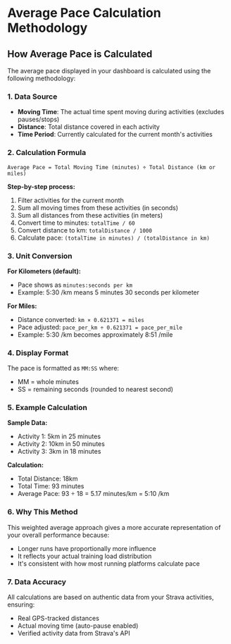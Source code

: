 # Average Pace Calculation Methodology

## How Average Pace is Calculated

The average pace displayed in your dashboard is calculated using the following methodology:

### 1. Data Source
- **Moving Time**: The actual time spent moving during activities (excludes pauses/stops)
- **Distance**: Total distance covered in each activity
- **Time Period**: Currently calculated for the current month's activities

### 2. Calculation Formula

```
Average Pace = Total Moving Time (minutes) ÷ Total Distance (km or miles)
```

**Step-by-step process:**
1. Filter activities for the current month
2. Sum all moving times from these activities (in seconds)
3. Sum all distances from these activities (in meters)
4. Convert time to minutes: `totalTime / 60`
5. Convert distance to km: `totalDistance / 1000`
6. Calculate pace: `(totalTime in minutes) / (totalDistance in km)`

### 3. Unit Conversion

**For Kilometers (default):**
- Pace shows as `minutes:seconds per km`
- Example: 5:30 /km means 5 minutes 30 seconds per kilometer

**For Miles:**
- Distance converted: `km × 0.621371 = miles`
- Pace adjusted: `pace_per_km ÷ 0.621371 = pace_per_mile`
- Example: 5:30 /km becomes approximately 8:51 /mile

### 4. Display Format

The pace is formatted as `MM:SS` where:
- MM = whole minutes
- SS = remaining seconds (rounded to nearest second)

### 5. Example Calculation

**Sample Data:**
- Activity 1: 5km in 25 minutes
- Activity 2: 10km in 50 minutes
- Activity 3: 3km in 18 minutes

**Calculation:**
- Total Distance: 18km
- Total Time: 93 minutes
- Average Pace: 93 ÷ 18 = 5.17 minutes/km = 5:10 /km

### 6. Why This Method

This weighted average approach gives a more accurate representation of your overall performance because:
- Longer runs have proportionally more influence
- It reflects your actual training load distribution
- It's consistent with how most running platforms calculate pace

### 7. Data Accuracy

All calculations are based on authentic data from your Strava activities, ensuring:
- Real GPS-tracked distances
- Actual moving time (auto-pause enabled)
- Verified activity data from Strava's API